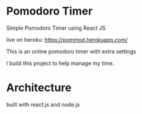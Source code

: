# Pomodoro Timer
Simple Pomodoro Timer using React JS

live on heroku: https://pommod.herokuapp.com/

This is an online pomodoro timer with extra settings

I build this project to help manage my time. 

# Architecture
built with react.js and node.js
